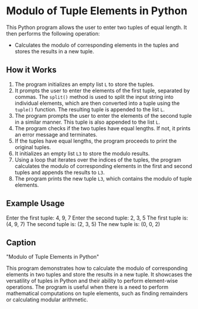 # Modulo of Tuple Elements in Python

This Python program allows the user to enter two tuples of equal length. It then performs the following operation:

- Calculates the modulo of corresponding elements in the tuples and stores the results in a new tuple.

## How it Works

1. The program initializes an empty list `L` to store the tuples.
2. It prompts the user to enter the elements of the first tuple, separated by commas. The `split()` method is used to split the input string into individual elements, which are then converted into a tuple using the `tuple()` function. The resulting tuple is appended to the list `L`.
3. The program prompts the user to enter the elements of the second tuple in a similar manner. This tuple is also appended to the list `L`.
4. The program checks if the two tuples have equal lengths. If not, it prints an error message and terminates.
5. If the tuples have equal lengths, the program proceeds to print the original tuples.
6. It initializes an empty list `L3` to store the modulo results.
7. Using a loop that iterates over the indices of the tuples, the program calculates the modulo of corresponding elements in the first and second tuples and appends the results to `L3`.
8. The program prints the new tuple `L3`, which contains the modulo of tuple elements.

## Example Usage

Enter the first tuple: 4, 9, 7
Enter the second tuple: 2, 3, 5
The first tuple is: (4, 9, 7)
The second tuple is: (2, 3, 5)
The new tuple is: (0, 0, 2)

## Caption

"Modulo of Tuple Elements in Python"

This program demonstrates how to calculate the modulo of corresponding elements in two tuples and store the results in a new tuple. It showcases the versatility of tuples in Python and their ability to perform element-wise operations. The program is useful when there is a need to perform mathematical computations on tuple elements, such as finding remainders or calculating modular arithmetic.
